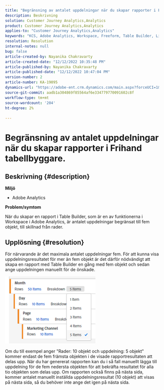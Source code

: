 ```yaml
---
title: "Begränsning av antalet uppdelningar när du skapar rapporter i Frihand tabellbyggare."
description: Beskrivning
solution: Customer Journey Analytics,Analytics
product: Customer Journey Analytics,Analytics
applies-to: "Customer Journey Analytics,Analytics"
keywords: "KCS, Adobe Analytics, Workspace, Freeform, Table Builder, Limitation"
resolution: Resolution
internal-notes: null
bug: false
article-created-by: Nayanika Chakravarty
article-created-date: "12/12/2022 10:35:48 PM"
article-published-by: Nayanika Chakravarty
article-published-date: "12/12/2022 10:47:04 PM"
version-number: 2
article-number: KA-19095
dynamics-url: "https://adobe-ent.crm.dynamics.com/main.aspx?forceUCI=1&pagetype=entityrecord&etn=knowledgearticle&id=4315ac52-6d7a-ed11-81ac-6045bd006b25"
source-git-commit: aadb1a304869f85564af6e334779770091602c8f
workflow-type: tm+mt
source-wordcount: '204'
ht-degree: 2%

---
```


# Begränsning av antalet uppdelningar när du skapar rapporter i Frihand tabellbyggare.

## Beskrivning {#description}


<b>Miljö</b>

- Adobe Analytics

<b>Problem/symtom</b>

När du skapar en rapport i Table Builder, som är en av funktionerna i Workspace i Adobe Analytics, är antalet uppdelningar begränsat till fem objekt, till skillnad från rader.


## Upplösning {#resolution}


För närvarande är det maximala antalet uppdelningar fem. För att kunna visa uppdelningsresultatet för mer än fem objekt är det därför nödvändigt att skapa en rapport med Table Builder en gång med fem objekt och sedan ange uppdelningen manuellt för de önskade.

![](assets/936a2ca2-6ab5-ec11-983f-000d3a5d0e57.png)

Om du till exempel anger &quot;Rader: 10 objekt och uppdelning: 5 objekt&quot; kommer endast de fem främsta objekten i de visade rapportresultaten att delas upp. När du har genererat rapporten kan du i så fall manuellt lägga till uppdelning för de fem nedersta objekten för att bekräfta resultatet för alla tio objekten som delas upp. Om rapporten också finns på nästa sida, kommer antalet manuellt inställda uppdelningsresultat (10 objekt) att visas på nästa sida, så du behöver inte ange det igen på nästa sida.
